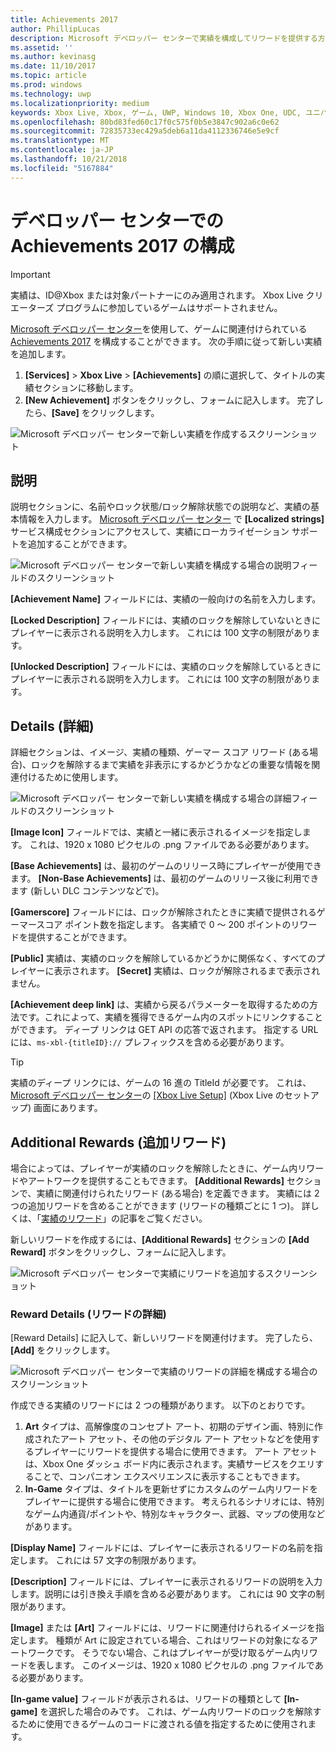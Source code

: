 ```yaml
---
title: Achievements 2017
author: PhillipLucas
description: Microsoft デベロッパー センターで実績を構成してリワードを提供する方法について説明します。
ms.assetid: ''
ms.author: kevinasg
ms.date: 11/10/2017
ms.topic: article
ms.prod: windows
ms.technology: uwp
ms.localizationpriority: medium
keywords: Xbox Live, Xbox, ゲーム, UWP, Windows 10, Xbox One, UDC, ユニバーサル デベロッパー センター
ms.openlocfilehash: 80bd83fed60c17f0c575f0b5e3847c902a6c0e62
ms.sourcegitcommit: 72835733ec429a5deb6a11da4112336746e5e9cf
ms.translationtype: MT
ms.contentlocale: ja-JP
ms.lasthandoff: 10/21/2018
ms.locfileid: "5167884"
---
```

# <a name="configure-achievements-2017-on-dev-center"></a>デベロッパー センターでの Achievements 2017 の構成

> [!IMPORTANT]
> 実績は、ID@Xbox または対象パートナーにのみ適用されます。 Xbox Live クリエーターズ プログラムに参加しているゲームはサポートされません。

[Microsoft デベロッパー センター](https://developer.microsoft.com/dashboard)を使用して、ゲームに関連付けられている [Achievements 2017](../../achievements-2017/simplified-achievements.md) を構成することができます。 次の手順に従って新しい実績を追加します。

1. **[Services]** > **Xbox Live** > **[Achievements]** の順に選択して、タイトルの実績セクションに移動します。
2. **[New Achievement]** ボタンをクリックし、フォームに記入します。  完了したら、**[Save]** をクリックします。

![Microsoft デベロッパー センターで新しい実績を作成するスクリーンショット](../../images/dev-center/achievement-table.png)

## <a name="description"></a>説明
説明セクションに、名前やロック状態/ロック解除状態での説明など、実績の基本情報を入力します。 [Microsoft デベロッパー センター](https://developer.microsoft.com/dashboard) で **[Localized strings]** サービス構成セクションにアクセスして、実績にローカライゼーション サポートを追加することができます。

![Microsoft デベロッパー センターで新しい実績を構成する場合の説明フィールドのスクリーンショット](../../images/dev-center/achievements-2.png)

**[Achievement Name]** フィールドには、実績の一般向けの名前を入力します。

**[Locked Description]** フィールドには、実績のロックを解除していないときにプレイヤーに表示される説明を入力します。 これには 100 文字の制限があります。

**[Unlocked Description]** フィールドには、実績のロックを解除しているときにプレイヤーに表示される説明を入力します。 これには 100 文字の制限があります。

## <a name="details"></a>Details (詳細)
詳細セクションは、イメージ、実績の種類、ゲーマー スコア リワード (ある場合)、ロックを解除するまで実績を非表示にするかどうかなどの重要な情報を関連付けるために使用します。

![Microsoft デベロッパー センターで新しい実績を構成する場合の詳細フィールドのスクリーンショット](../../images/dev-center/achievements-3.png)

**[Image Icon]** フィールドでは、実績と一緒に表示されるイメージを指定します。 これは、1920 x 1080 ピクセルの .png ファイルである必要があります。

**[Base Achievements]** は、最初のゲームのリリース時にプレイヤーが使用できます。 **[Non-Base Achievements]** は、最初のゲームのリリース後に利用できます (新しい DLC コンテンツなどで)。

**[Gamerscore]** フィールドには、ロックが解除されたときに実績で提供されるゲーマースコア ポイント数を指定します。 各実績で 0 ～ 200 ポイントのリワードを提供することができます。  

**[Public]** 実績は、実績のロックを解除しているかどうかに関係なく、すべてのプレイヤーに表示されます。 **[Secret]** 実績は、ロックが解除されるまで表示されません。

**[Achievement deep link]** は、実績から戻るパラメーターを取得するための方法です。これによって、実績を獲得できるゲーム内のスポットにリンクすることができます。 ディープ リンクは GET API の応答で返されます。 指定する URL には、`ms-xbl-{titleID}://` プレフィックスを含める必要があります。

> [!TIP]
> 実績のディープ リンクには、ゲームの 16 進の TitleId が必要です。 これは、[Microsoft デベロッパー センター](https://developer.microsoft.com/dashboard)の [[Xbox Live Setup]](xbox-live-setup.md) (Xbox Live のセットアップ) 画面にあります。

## <a name="additional-rewards"></a>Additional Rewards (追加リワード)
場合によっては、プレイヤーが実績のロックを解除したときに、ゲーム内リワードやアートワークを提供することもできます。 **[Additional Rewards]** セクションで、実績に関連付けられたリワード (ある場合) を定義できます。 実績には 2 つの追加リワードを含めることができます (リワードの種類ごとに 1 つ)。 詳しくは、「[実績のリワード](../../achievements-2017/achievement-rewards.md)」の記事をご覧ください。

新しいリワードを作成するには、**[Additional Rewards]** セクションの **[Add Reward]** ボタンをクリックし、フォームに記入します。

![Microsoft デベロッパー センターで実績にリワードを追加するスクリーンショット](../../images/dev-center/achievement-reward.png)

### <a name="reward-details"></a>Reward Details (リワードの詳細)
[Reward Details] に記入して、新しいリワードを関連付けます。 完了したら、**[Add]** をクリックします。

![Microsoft デベロッパー センターで実績のリワードの詳細を構成する場合のスクリーンショット](../../images/dev-center/achievements-5.png)

作成できる実績のリワードには 2 つの種類があります。 以下のとおりです。

1. **Art** タイプは、高解像度のコンセプト アート、初期のデザイン画、特別に作成されたアート アセット、その他のデジタル アート アセットなどを使用するプレイヤーにリワードを提供する場合に使用できます。 アート アセットは、Xbox One ダッシュ ボード内に表示されます。実績サービスをクエリすることで、コンパニオン エクスペリエンスに表示することもできます。
2. **In-Game** タイプは、タイトルを更新せずにカスタムのゲーム内リワードをプレイヤーに提供する場合に使用できます。 考えられるシナリオには、特別なゲーム内通貨/ポイントや、特別なキャラクター、武器、マップの使用などがあります。

**[Display Name]** フィールドには、プレイヤーに表示されるリワードの名前を指定します。 これには 57 文字の制限があります。

**[Description]** フィールドには、プレイヤーに表示されるリワードの説明を入力します。説明には引き換え手順を含める必要があります。 これには 90 文字の制限があります。

**[Image]** または **[Art]** フィールドには、リワードに関連付けられるイメージを指定します。 種類が Art に設定されている場合、これはリワードの対象になるアートワークです。 そうでない場合、これはプレイヤーが受け取るゲーム内リワードを表します。 このイメージは、1920 x 1080 ピクセルの .png ファイルである必要があります。

**[In-game value]** フィールドが表示されるは、リワードの種類として **[In-game]** を選択した場合のみです。 これは、ゲーム内リワードのロックを解除するために使用できるゲームのコードに渡される値を指定するために使用されます。
